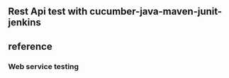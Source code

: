## Rest Api test with cucumber-java-maven-junit-jenkins

## reference
### <a herf = "https://www.udemy.com/web-service-testing-using-apache-httpclient" >Web service testing</a>
